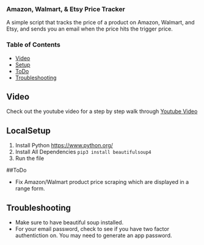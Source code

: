 ### Amazon, Walmart, & Etsy Price Tracker

A simple script that tracks the price of a product on Amazon, Walmart, and Etsy, and sends you an email when the price hits the trigger price.

### Table of Contents

* [Video](#Video)
* [Setup](#LocalSetup)
* [ToDo](#ToDo)
* [Troubleshooting](#Troubleshooting)

## Video
Check out the youtube video for a step by step walk through 
[Youtube Video]

## LocalSetup
1) Install Python
https://www.python.org/
2) Install All Dependencies 
`pip3 install beautifulsoup4`
3) Run the file


##ToDo
* Fix Amazon/Walmart product price scraping which are displayed in a range form.

## Troubleshooting
* Make sure to have beautiful soup installed. 
* For your email password, check to see if you have two factor authentiction on. You may need to generate an app password.



[Youtube Video]:<Link will go here>
